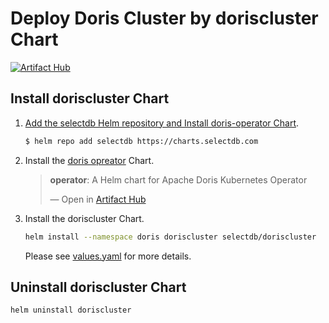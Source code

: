 # Deploy Doris Cluster by doriscluster Chart

[![Artifact Hub](https://img.shields.io/endpoint?url=https://artifacthub.io/badge/repository/doris)](https://artifacthub.io/packages/search?repo=doris)

## Install doriscluster Chart

1. [Add the selectdb Helm repository and Install doris-operator Chart](../doris-operator/README.md).

    ```bash
    $ helm repo add selectdb https://charts.selectdb.com
    ```
    
2. Install the [doris opreator](../doris-operator/README.md) Chart.
   <div class="artifacthub-widget" data-url="https://artifacthub.io/packages/helm/doris/operator" data-theme="light" data-header="true" data-stars="true" data-responsive="false"><blockquote><p lang="en" dir="ltr"><b>operator</b>: A Helm chart for Apache Doris Kubernetes Operator</p>&mdash; Open in <a href="https://artifacthub.io/packages/helm/doris/operator">Artifact Hub</a></blockquote></div><script async src="https://artifacthub.io/artifacthub-widget.js"></script>

3. Install the doriscluster Chart.

    ```bash
    helm install --namespace doris doriscluster selectdb/doriscluster
    ```

   Please see  [values.yaml](./values.yaml)  for more details.

## Uninstall doriscluster Chart

```bash
helm uninstall doriscluster
```
